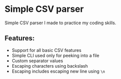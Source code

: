 # Simple CSV parser
Simple CSV parser I made to practice my coding skills.

## Features:
- Support for all basic CSV features
- Simple CLI used only for peeking into a file
- Custom separator values
- Escaping characters using backslash
- Escaping includes escaping new line using `\n`
